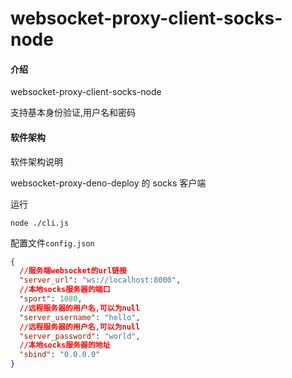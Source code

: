 # websocket-proxy-client-socks-node

#### 介绍

websocket-proxy-client-socks-node

支持基本身份验证,用户名和密码

#### 软件架构

软件架构说明

websocket-proxy-deno-deploy 的 socks 客户端

运行

```
node ./cli.js
```

配置文件`config.json`

```json
{
  //服务端websocket的url链接
  "server_url": "ws://localhost:8000",
  //本地socks服务器的端口
  "sport": 1080,
  //远程服务器的用户名,可以为null
  "server_username": "hello",
  //远程服务器的用户名,可以为null
  "server_password": "world",
  //本地socks服务器的地址
  "sbind": "0.0.0.0"
}
```

